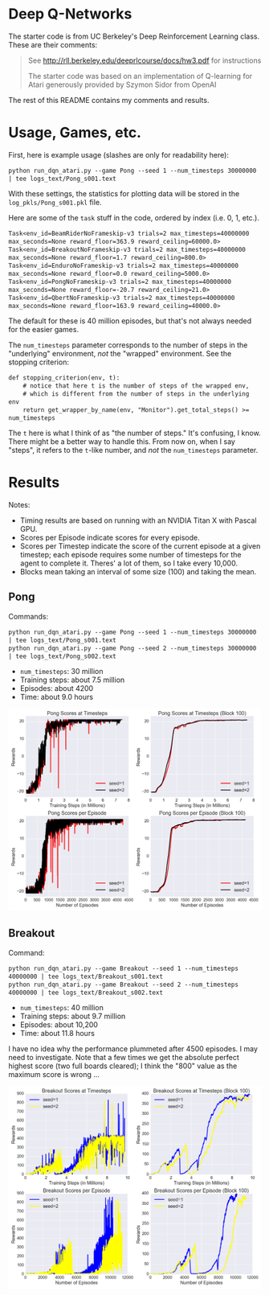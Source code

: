 # Deep Q-Networks

The starter code is from UC Berkeley's Deep Reinforcement Learning class.  These
are their comments:

> See http://rll.berkeley.edu/deeprlcourse/docs/hw3.pdf for instructions
> 
> The starter code was based on an implementation of Q-learning for Atari
> generously provided by Szymon Sidor from OpenAI

The rest of this README contains my comments and results. 

# Usage, Games, etc.

First, here is example usage (slashes are only for readability here):

```
python run_dqn_atari.py --game Pong --seed 1 --num_timesteps 30000000 | tee logs_text/Pong_s001.text
```

With these settings, the statistics for plotting data will be stored in the
`log_pkls/Pong_s001.pkl` file.

Here are some of the `task` stuff in the code, ordered by index (i.e. 0, 1,
etc.).

```
Task<env_id=BeamRiderNoFrameskip-v3 trials=2 max_timesteps=40000000 max_seconds=None reward_floor=363.9 reward_ceiling=60000.0>
Task<env_id=BreakoutNoFrameskip-v3 trials=2 max_timesteps=40000000 max_seconds=None reward_floor=1.7 reward_ceiling=800.0>
Task<env_id=EnduroNoFrameskip-v3 trials=2 max_timesteps=40000000 max_seconds=None reward_floor=0.0 reward_ceiling=5000.0>
Task<env_id=PongNoFrameskip-v3 trials=2 max_timesteps=40000000 max_seconds=None reward_floor=-20.7 reward_ceiling=21.0>
Task<env_id=QbertNoFrameskip-v3 trials=2 max_timesteps=40000000 max_seconds=None reward_floor=163.9 reward_ceiling=40000.0>
```

The default for these is 40 million episodes, but that's not always needed for
the easier games.

The `num_timesteps` parameter corresponds to the number of steps in the
"underlying" environment, *not* the "wrapped" environment. See the stopping
criterion:

```
def stopping_criterion(env, t):
    # notice that here t is the number of steps of the wrapped env,
    # which is different from the number of steps in the underlying env
    return get_wrapper_by_name(env, "Monitor").get_total_steps() >= num_timesteps
```

The `t` here is what I think of as "the number of steps." It's confusing, I
know. There might be a better way to handle this. From now on, when I say
"steps", it refers to the `t`-like number, and *not* the `num_timesteps`
parameter.

# Results

Notes:

- Timing results are based on running with an NVIDIA Titan X with Pascal GPU.
- Scores per Episode indicate scores for every episode.
- Scores per Timestep indicate the score of the current episode at a given
  timestep; each episode requires some number of timesteps for the agent to
  complete it. Theres' a lot of them, so I take every 10,000.
- Blocks mean taking an interval of some size (100) and taking the mean.

## Pong

Commands:

```
python run_dqn_atari.py --game Pong --seed 1 --num_timesteps 30000000 | tee logs_text/Pong_s001.text
python run_dqn_atari.py --game Pong --seed 2 --num_timesteps 30000000 | tee logs_text/Pong_s002.text
```

- `num_timesteps`: 30 million
- Training steps: about 7.5 million
- Episodes: about 4200
- Time: about 9.0 hours

![pong](figures/Pong.png?raw=true)

## Breakout

Command:

```
python run_dqn_atari.py --game Breakout --seed 1 --num_timesteps 40000000 | tee logs_text/Breakout_s001.text
python run_dqn_atari.py --game Breakout --seed 2 --num_timesteps 40000000 | tee logs_text/Breakout_s002.text
```

- `num_timesteps`: 40 million
- Training steps: about 9.7 million
- Episodes: about 10,200
- Time: about 11.8 hours

I have no idea why the performance plummeted after 4500 episodes. I may need to
investigate. Note that a few times we get the absolute perfect highest score
(two full boards cleared); I think the "800" value as the maximum score is wrong
...

![breakout](figures/Breakout.png?raw=true)
